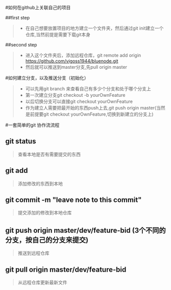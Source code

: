#如何在github上关联自己的项目

##first step
>* 在自己想要放置项目的地方建立一个文件夹，然后通过git init建立一个仓库,当然前提是需要下载git本身

##second step
>* 进入这个文件夹后，添加远程仓库，git remote add origin https://github.com/vigoss1944/bluenode.git
>* 然后就可以推送到master分支,先pull origin master

#如何建立分支，以及推送分支（初始化）
>* 可以先用git branch 来查看自己有多少个分支和处于哪个分支上
>* 第一次建立分支git checkout -b yourOwnFeature
>* 以后切换分支可以直接git checkout yourOwnFeature
>* 作为建立人需要把最开始的东西push上去,git push origin master(当然是前提要git checkout yourOwnFeature,切换到新建立的分支上)

#一套简单的git 协作流流程

## git status
> 查看本地是否有需要提交的东西

## git add 
> 添加修改的东西到本地

## git commit -m "leave note to this commit"
> 提交添加的修改到本地仓库

## git push origin master/dev/feature-bid (3个不同的分支，按自己的分支来提交)
> 推送到远程仓库
## git pull origin master/dev/feature-bid
> 从远程仓库更新最新文件 

